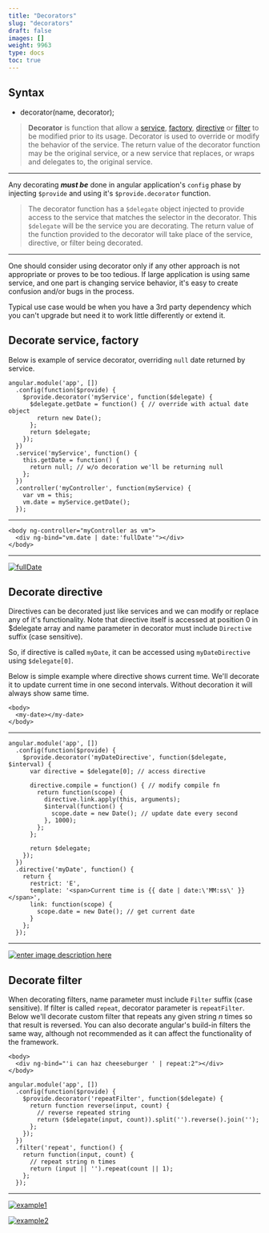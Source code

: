 ```yaml
---
title: "Decorators"
slug: "decorators"
draft: false
images: []
weight: 9963
type: docs
toc: true
---
```


## Syntax
* decorator(name, decorator);

> **Decorator** is function that allow a [service][1], [factory][2], [directive][3]
> or [filter][4] to be modified prior to its usage. Decorator is used to
> override or modify the behavior of the service. The return value of
> the decorator function may be the original service, or a new service
> that replaces, or wraps and delegates to, the original service.

<hr>

Any decorating ***must be*** done in angular application's `config` phase by injecting `$provide` and using it's `$provide.decorator` function.

> The decorator function has a `$delegate` object injected to provide
> access to the service that matches the selector in the decorator. This
> `$delegate` will be the service you are decorating. The return value of
> the function provided to the decorator will take place of the service,
> directive, or filter being decorated.

<hr>

One should consider using decorator only if any other approach is not appropriate or proves to be too tedious. If large application is using same service, and one part is changing service behavior, it's easy to create confusion and/or bugs in the process.

Typical use case would be when you have a 3rd party dependency which you can't upgrade but need it to work little differently or extend it. 

  [1]: https://www.wikiod.com/angularjs/providers#Service
  [2]: https://www.wikiod.com/angularjs/providers#Factory
  [3]: https://www.wikiod.com/angularjs/custom-directives
  [4]: https://www.wikiod.com/angularjs/filters

## Decorate service, factory
Below is example of service decorator, overriding `null` date returned by service.

    angular.module('app', [])
      .config(function($provide) {
        $provide.decorator('myService', function($delegate) {
          $delegate.getDate = function() { // override with actual date object
            return new Date();
          };
          return $delegate;
        });
      })
      .service('myService', function() {
        this.getDate = function() {
          return null; // w/o decoration we'll be returning null
        };
      })
      .controller('myController', function(myService) {
        var vm = this;
        vm.date = myService.getDate();
      });

<hr>

    <body ng-controller="myController as vm">
      <div ng-bind="vm.date | date:'fullDate'"></div>
    </body>

<hr>

[![fullDate][1]][1]


  [1]: http://i.stack.imgur.com/qTaOZ.png

## Decorate directive
Directives can be decorated just like services and we can modify or replace any of it's functionality. Note that directive itself is accessed at position 0 in $delegate array and name parameter in decorator must include `Directive` suffix (case sensitive).

So, if directive is called `myDate`, it can be accessed using `myDateDirective` using `$delegate[0]`.

Below is simple example where directive shows current time. We'll decorate it to update current time in one second intervals. Without decoration it will always show same time.

    <body>
      <my-date></my-date>
    </body>

<hr>

    angular.module('app', [])
      .config(function($provide) {
        $provide.decorator('myDateDirective', function($delegate, $interval) {
          var directive = $delegate[0]; // access directive
    
          directive.compile = function() { // modify compile fn
            return function(scope) {
              directive.link.apply(this, arguments);
              $interval(function() {
                scope.date = new Date(); // update date every second
              }, 1000);
            };
          };
          
          return $delegate;
        });
      })
      .directive('myDate', function() {
        return {
          restrict: 'E',
          template: '<span>Current time is {{ date | date:\'MM:ss\' }}</span>',
          link: function(scope) {
            scope.date = new Date(); // get current date
          }
        };
      }); 

<hr>

[![enter image description here][1]][1]


  [1]: http://i.stack.imgur.com/25CHL.png

## Decorate filter
When decorating filters, name parameter must include `Filter` suffix (case sensitive). If filter is called `repeat`, decorator parameter is `repeatFilter`. Below we'll decorate custom filter that repeats any given string *n* times so that result is reversed. You can also decorate angular's build-in filters the same way, although not recommended as it can affect the functionality of the framework.

    <body>
      <div ng-bind="'i can haz cheeseburger ' | repeat:2"></div>
    </body>

    angular.module('app', [])
      .config(function($provide) {
        $provide.decorator('repeatFilter', function($delegate) {
          return function reverse(input, count) {
            // reverse repeated string
            return ($delegate(input, count)).split('').reverse().join(''); 
          };
        });
      })
      .filter('repeat', function() {
        return function(input, count) {
          // repeat string n times
          return (input || '').repeat(count || 1);
        };
      });   

<hr>

[![example1][1]][1]

[![example2][2]][2]


  [1]: http://i.stack.imgur.com/KrpoR.png
  [2]: http://i.stack.imgur.com/qFZoL.png

